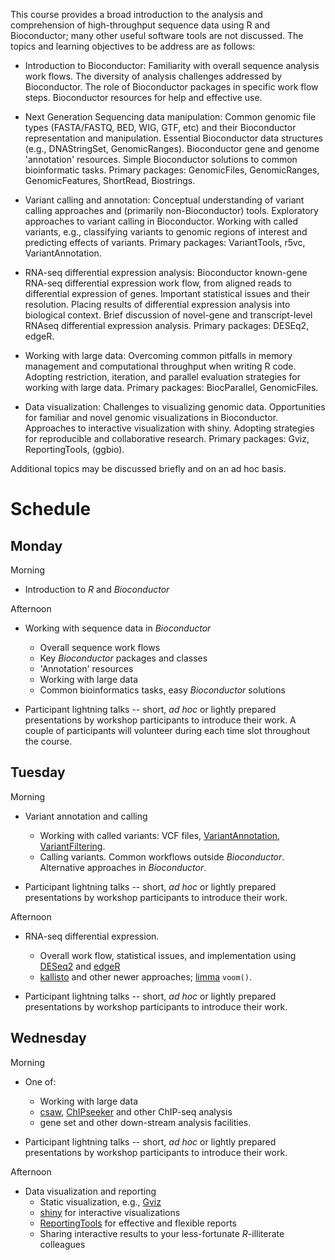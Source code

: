 This course provides a broad introduction to the analysis and
comprehension of high-throughput sequence data using R and
Bioconductor; many other useful software tools are not discussed.  The
topics and learning objectives to be address are as follows:

- Introduction to Bioconductor: Familiarity with overall sequence
  analysis work flows. The diversity of analysis challenges addressed
  by Bioconductor. The role of Bioconductor packages in specific work
  flow steps. Bioconductor resources for help and effective use.

- Next Generation Sequencing data manipulation: Common genomic file
  types (FASTA/FASTQ, BED, WIG, GTF, etc) and their Bioconductor
  representation and manipulation. Essential Bioconductor data
  structures (e.g., DNAStringSet, GenomicRanges). Bioconductor gene
  and genome 'annotation' resources. Simple Bioconductor solutions to
  common bioinformatic tasks. Primary packages: GenomicFiles,
  GenomicRanges, GenomicFeatures, ShortRead, Biostrings.

- Variant calling and annotation: Conceptual understanding of variant
  calling approaches and (primarily non-Bioconductor)
  tools. Exploratory approaches to variant calling in
  Bioconductor. Working with called variants, e.g., classifying
  variants to genomic regions of interest and predicting effects of
  variants. Primary packages: VariantTools, r5vc, VariantAnnotation.

- RNA-seq differential expression analysis: Bioconductor known-gene
  RNA-seq differential expression work flow, from aligned reads to
  differential expression of genes. Important statistical issues and
  their resolution. Placing results of differential expression
  analysis into biological context. Brief discussion of novel-gene and
  transcript-level RNAseq differential expression analysis. Primary
  packages: DESEq2, edgeR.

- Working with large data: Overcoming common pitfalls in memory
  management and computational throughput when writing R
  code. Adopting restriction, iteration, and parallel evaluation
  strategies for working with large data. Primary packages:
  BiocParallel, GenomicFiles.

- Data visualization: Challenges to visualizing genomic
  data. Opportunities for familiar and novel genomic visualizations in
  Bioconductor. Approaches to interactive visualization with
  shiny. Adopting strategies for reproducible and collaborative
  research. Primary packages: Gviz, ReportingTools, (ggbio).

Additional topics may be discussed briefly and on an ad hoc basis. 

# Schedule

## Monday

Morning

- Introduction to _R_ and _Bioconductor_

Afternoon

- Working with sequence data in _Bioconductor_
    - Overall sequence work flows
    - Key _Bioconductor_ packages and classes
    - 'Annotation' resources
    - Working with large data
    - Common bioinformatics tasks, easy _Bioconductor_ solutions

- Participant lightning talks -- short, _ad hoc_ or lightly prepared
  presentations by workshop participants to introduce their work. A
  couple of participants will volunteer during each time slot
  throughout the course.

## Tuesday

Morning

- Variant annotation and calling
    - Working with called variants: VCF files, [VariantAnnotation][],
      [VariantFiltering][].
    - Calling variants. Common workflows outside
      _Bioconductor_. Alternative approaches in _Bioconductor_.

- Participant lightning talks -- short, _ad hoc_ or lightly prepared
  presentations by workshop participants to introduce their work. 

Afternoon

- RNA-seq differential expression. 
    - Overall work flow, statistical issues, and implementation using
      [DESeq2][] and [edgeR][]
    - [kallisto][] and other newer approaches; [limma][] `voom()`.

- Participant lightning talks -- short, _ad hoc_ or lightly prepared
  presentations by workshop participants to introduce their work. 

## Wednesday

Morning

- One of:
    - Working with large data 
    - [csaw][], [ChIPseeker][] and other ChIP-seq analysis
    - gene set and other down-stream analysis facilities.

- Participant lightning talks -- short, _ad hoc_ or lightly prepared
  presentations by workshop participants to introduce their work. 

Afternoon

- Data visualization and reporting
    - Static visualization, e.g., [Gviz][]
    - [shiny][] for interactive visualizations
    - [ReportingTools][] for effective and flexible reports
    - Sharing interactive results to your less-fortunate
      _R_-illiterate colleagues

[VariantAnnotation]: https://bioconductor.org/packages/VariantAnnotation
[VariantFiltering]: https://bioconductor.org/packages/VariantFiltering
[DESeq2]: https://bioconductor.org/packages/DESeq2
[edgeR]: https://bioconductor.org/packages/edgeR
[limma]: https://bioconductor.org/packages/limma
[csaw]: https://bioconductor.org/packages/csaw
[ChIPseeker]: https://bioconductor.org/packages/ChIPseeker
[Gviz]: https://bioconductor.org/packages/Gviz
[ReportingTools]: https://bioconductor.org/packages/ReportingTools

[shiny]: http://shiny.rstudio.com/
[kallisto]: http://pachterlab.github.io/kallisto

